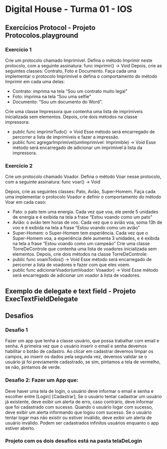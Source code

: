 # Digital House - Turma 01 - IOS
## Exercícios Protocol - Projeto Protocolos.playground

### Exercício 1
Crie um protocolo chamado Imprimível.
Defina o método Imprimir neste protocolo, com a seguinte assinatura:
func imprimir() -> Void
Depois, crie as seguintes classes: Contrato, Foto e Documento.
Faça cada uma implementar o protocolo Imprimível e defina o comportamento do método Imprimir em cada uma delas:
- Contrato: imprima na tela “Sou um contrato muito legal”
- Foto: imprima na tela “Sou uma selfie”
- Documento: “Sou um documento do Word”.

Crie uma classe Impressora que contenha uma lista de imprimíveis inicializada sem elementos.
Depois, crie dois métodos na classe impressora:

- public func imprimirTudo() -> Void
Esse método será encarregado de percorrer a lista de imprimíveis e fazer a impressão.
- public func agregarImprimível(umImprimível: Imprimible) -> Void
Esse método será encarregado de adicionar um imprimível à lista da impressora.

### Exercício 2
Crie um protocolo chamado Voador.
Defina o método Voar nesse protocolo, com a seguinte assinatura:
func voar() -> Void

Depois, crie as seguintes classes: Pato, Avião, Super-Homem.
Faça cada uma implementar o protocolo Voador e definir o comportamento do método Voar em cada caso:
- Pato: o pato tem uma energia. Cada vez que voa, ele perde 5 unidades de energia e é exibida na tela a frase “Estou voando como um pato”
- Avião: o avião tem horas de voo. Cada vez que o avião voa, soma 13h de voo e é exibida na tela a frase “Estou voando como um avião”
- Super-Homem: o Super-Homem tem experiência. Cada vez que o Super-Homem voa, a experiência dele aumenta 3 unidades, e é exibida na tela a frase “Estou voando como um campeão”
Crie uma classe TorreDeControle que contenha uma lista de voadores inicializada sem elementos.
Depois, crie dois métodos na classe TorreDeControle:
- public func voamTodos() -> Void
Esse método será encarregado de percorrer a lista de voadores e fazer com que eles voem.
- public func adicionarVoador(umVoador: Voaador) -> Void
Esse método será encarregado de adicionar um voador à lista de voadores.

## Exemplo de delegate e text field - Projeto ExecTextFieldDelegate

## Desafios

### Desafio 1
Fazer um app que tenha a classe usuário, que possa trabalhar com email e senha. A primeira vez que o usuário inserir o email e senha devemos habilitar o botão de cadastro.
Ao clicar em cadastrar devemos limpar os campos, ao inserir os dados pela segunda vez, devemos validar se o usuário já foi previamente cadastrado, se sim, pintamos a tela de vermelho, se não, pintamos de verde.

### Desafio 2: Fazer um App que:
Deve haver uma tela de login, o usuário deve informar o email e senha e escolher entre [Login] [Cadastrar];
Se o usuário tentar cadastrar um usuário já existente, deve exibir um alerta de erro, caso contrário, deve informar que foi cadastrado com sucesso.
Quando o usuário logar com sucesso, deve exibir um alerta informando que logou com sucesso. Se o usuário tentar logar mas não existir ou estiver inválido, deve exibir um alerta de usuário inválido. Podem ser cadastrados infinitos usuários enquanto o app estiver aberto.

### Projeto com os dois desafios está na pasta telaDeLogin
